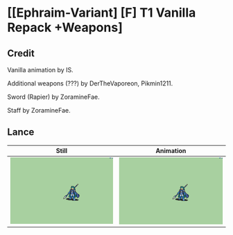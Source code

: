 # [\[Ephraim-Variant\] \[F\] T1 Vanilla Repack +Weapons]

## Credit

Vanilla animation by IS.

Additional weapons (???) by DerTheVaporeon, Pikmin1211.

Sword (Rapier) by ZoramineFae.

Staff by ZoramineFae.
	
## Lance

| Still | Animation |
| :---: | :-------: |
| ![Lance still](./Lance_000.png) | ![Lance animation](./Lance.gif) |
